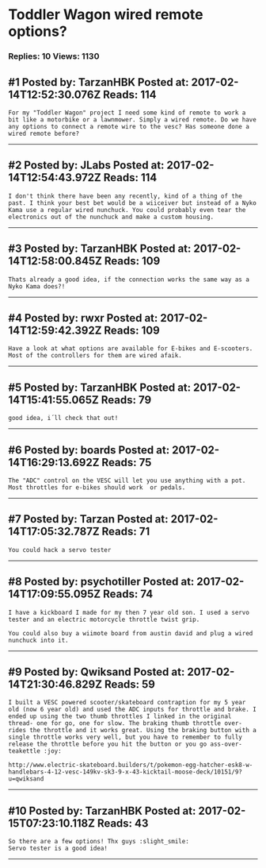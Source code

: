 # Toddler Wagon wired remote options?

### Replies: 10 Views: 1130

## \#1 Posted by: TarzanHBK Posted at: 2017-02-14T12:52:30.076Z Reads: 114

```
For my "Toddler Wagon" project I need some kind of remote to work a bit like a motorbike or a lawnmower. Simply a wired remote. Do we have any options to connect a remote wire to the vesc? Has someone done a wired remote before?
```

---
## \#2 Posted by: JLabs Posted at: 2017-02-14T12:54:43.972Z Reads: 114

```
I don't think there have been any recently, kind of a thing of the past. I think your best bet would be a wiiceiver but instead of a Nyko Kama use a regular wired nunchuck. You could probably even tear the electronics out of the nunchuck and make a custom housing.
```

---
## \#3 Posted by: TarzanHBK Posted at: 2017-02-14T12:58:00.845Z Reads: 109

```
Thats already a good idea, if the connection works the same way as a Nyko Kama does?!
```

---
## \#4 Posted by: rwxr Posted at: 2017-02-14T12:59:42.392Z Reads: 109

```
Have a look at what options are available for E-bikes and E-scooters. Most of the controllers for them are wired afaik.
```

---
## \#5 Posted by: TarzanHBK Posted at: 2017-02-14T15:41:55.065Z Reads: 79

```
good idea, i´ll check that out!
```

---
## \#6 Posted by: boards Posted at: 2017-02-14T16:29:13.692Z Reads: 75

```
The "ADC" control on the VESC will let you use anything with a pot. Most throttles for e-bikes should work  or pedals.
```

---
## \#7 Posted by: Tarzan Posted at: 2017-02-14T17:05:32.787Z Reads: 71

```
You could hack a servo tester
```

---
## \#8 Posted by: psychotiller Posted at: 2017-02-14T17:09:55.095Z Reads: 74

```
I have a kickboard I made for my then 7 year old son. I used a servo tester and an electric motorcycle throttle twist grip. 

You could also buy a wiimote board from austin david and plug a wired nunchuck into it.
```

---
## \#9 Posted by: Qwiksand Posted at: 2017-02-14T21:30:46.829Z Reads: 59

```
I built a VESC powered scooter/skateboard contraption for my 5 year old (now 6 year old) and used the ADC inputs for throttle and brake. I ended up using the two thumb throttles I linked in the original thread- one for go, one for slow. The braking thumb throttle over-rides the throttle and it works great. Using the braking button with a single throttle works very well, but you have to remember to fully release the throttle before you hit the button or you go ass-over-teakettle :joy:

http://www.electric-skateboard.builders/t/pokemon-egg-hatcher-esk8-w-handlebars-4-12-vesc-149kv-sk3-9-x-43-kicktail-moose-deck/10151/9?u=qwiksand
```

---
## \#10 Posted by: TarzanHBK Posted at: 2017-02-15T07:23:10.118Z Reads: 43

```
So there are a few options! Thx guys :slight_smile: 
Servo tester is a good idea!
```

---
